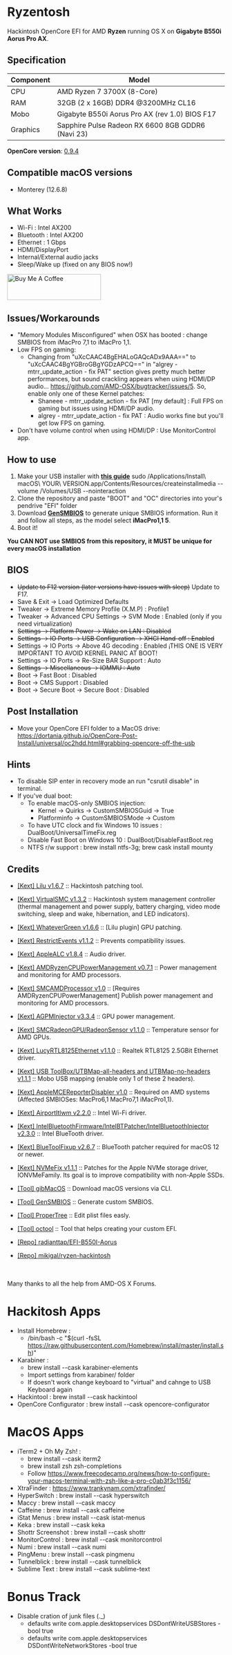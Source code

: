 # Ryzentosh
Hackintosh OpenCore EFI for AMD **Ryzen** running OS X on **Gigabyte B550i Aorus Pro AX**.

## Specification
| **Component** | **Model** |
| ------------- | --------- |
| CPU | AMD Ryzen 7 3700X (8-Core) |
| RAM | 32GB (2 x 16GB) DDR4 @3200MHz CL16 |
| Mobo | Gigabyte B550i Aorus Pro AX (rev 1.0) BIOS F17 |
| Graphics | Sapphire Pulse Radeon RX 6600 8GB GDDR6 (Navi 23) | Sapphire Pulse Radeon RX 580 8GB GDDR5 Lite (Polaris) |

**OpenCore version**: [0.9.4](https://github.com/acidanthera/opencorepkg/releases)

## Compatible macOS versions
 - Monterey (12.6.8)

## What Works
 - Wi-Fi : Intel AX200
 - Bluetooth : Intel AX200
 - Ethernet : 1 Gbps
 - HDMI/DisplayPort
 - Internal/External audio jacks
 - Sleep/Wake up (fixed on any BIOS now!)

<a href="https://www.buymeacoffee.com/aleixsr" target="_blank"><img src="https://cdn.buymeacoffee.com/buttons/v2/default-blue.png" alt="Buy Me A Coffee" style="height: 60px !important;width: 217px !important;" ></a>

## Issues/Workarounds
- "Memory Modules Misconfigured" when OSX has booted : change SMBIOS from iMacPro 7,1 to iMacPro 1,1.
- Low FPS on gaming:
	- Changing from "uXcCAAC4BgEHALoGAQcADx9AAA==" to "uXcCAAC4BgYGBroGBgYGDzAPCQ==" in "algrey - mtrr_update_action - fix PAT" section gives pretty much better performances, but sound crackling appears when using HDMI/DP audio... https://github.com/AMD-OSX/bugtracker/issues/5. So, enable only one of these Kernel patches:
		- Shaneee - mtrr_update_action - fix PAT [my default] : Full FPS on gaming but issues using HDMI/DP audio.
		- algrey - mtrr_update_action - fix PAT : Audio works fine but you'll get low FPS on gaming.
- Don't have volume control when using HDMI/DP : Use MonitorControl app.

## How to use
  1. Make your USB installer with [**this guide**](https://dortania.github.io/OpenCore-Install-Guide/installer-guide/)
  	sudo /Applications/Install\ macOS\ YOUR\ VERSION.app/Contents/Resources/createinstallmedia --volume /Volumes/USB --nointeraction
  2. Clone the repository and paste "BOOT" and "OC" directories into your's pendrive "EFI" folder
  3. Download [**GenSMBIOS**](https://github.com/corpnewt/GenSMBIOS) to generate unique SMBIOS information. Run it and follow all steps, as the model select **iMacPro1,1 5**.
  4. Boot it!  

**You CAN NOT use SMBIOS from this repository, it MUST be unique for every macOS installation**

## BIOS
 - ~~Update to F12 version (later versions have issues with sleep)~~ Update to F17.
 - Save & Exit → Load Optimized Defaults
 - Tweaker → Extreme Memory Profile (X.M.P) : Profile1
 - Tweaker → Advanced CPU Settings → SVM Mode : Enabled (only if you need virtualization)
 - ~~Settings → Platform Power → Wake on LAN : Disabled~~
 - ~~Settings → IO Ports → USB Configuration → XHCI Hand-off : Enabled~~
 - Settings → IO Ports → Above 4G decoding : Enabled    ¡THIS ONE IS VERY IMPORTANT TO AVOID KERNEL PANIC AT BOOT!
 - Settings → IO Ports → Re-Size BAR Support : Auto
 - ~~Settings → Miscellaneous → IOMMU : Auto~~
 - Boot → Fast Boot : Disabled
 - Boot → CMS Support : Disabled
 - Boot → Secure Boot → Secure Boot : Disabled
 		
## Post Installation
- Move your OpenCore EFI folder to a MacOS drive: https://dortania.github.io/OpenCore-Post-Install/universal/oc2hdd.html#grabbing-opencore-off-the-usb

## Hints
- To disable SIP enter in recovery mode an run "csrutil disable" in terminal.
- If you've dual boot:
	- To enable macOS-only SMBIOS injection:
		- Kernel → Quirks → CustomSMBIOSGuid → True
		- Platforminfo → CustomSMBIOSMode → Custom
	- To have UTC clock and fix Windows 10 issues : DualBoot/UniversalTimeFix.reg
	- Disable Fast Boot on Windows 10 : DualBoot/DisableFastBoot.reg
	- NTFS r/w support : brew install ntfs-3g; brew cask install mounty

## Credits
 - [[Kext] Lilu v1.6.7](https://github.com/acidanthera/Lilu) :: Hackintosh patching tool.
 - [[Kext] VirtualSMC v1.3.2](https://github.com/acidanthera/VirtualSMC) :: Hackintosh system management controller (thermal management and power supply, battery charging, video mode switching, sleep and wake, hibernation, and LED indicators).
 - [[Kext] WhateverGreen v1.6.6](https://github.com/acidanthera/WhateverGreen) :: [Lilu plugin] GPU patching.
 - [[Kext] RestrictEvents v1.1.2](https://github.com/acidanthera/RestrictEvents) :: Prevents compatibility issues.
 - [[Kext] AppleALC v1.8.4](https://github.com/acidanthera/applealc) :: Audio driver.
 - [[Kext] AMDRyzenCPUPowerManagement v0.7.1](https://github.com/trulyspinach/SMCAMDProcessor) :: Power management and monitoring for AMD processors.
 - [[Kext] SMCAMDProcessor v1.0](https://github.com/trulyspinach/SMCAMDProcessor) :: [Requires AMDRyzenCPUPowerManagement] Publish power management and monitoring for AMD processors.
 - [[Kext] AGPMInjector v3.3.4](https://github.com/aluveitie/AGPMInjector) :: GPU power management.
 - [[Kext] SMCRadeonGPU/RadeonSensor v1.1.0](https://github.com/NootInc/RadeonSensor) :: Temperature sensor for AMD GPUs.
 - [[Kext] LucyRTL8125Ethernet v1.1.0](https://github.com/Mieze/LucyRTL8125Ethernet) :: Realtek RTL8125 2.5GBit Ethernet driver.
 - [[Kext] USB ToolBox/UTBMap-all-headers and UTBMap-no-headers v1.1.1](https://github.com/USBToolBox/kext) :: Mobo USB mapping (enable only 1 of these 2 headers).
 - [[Kext] AppleMCEReporterDisabler v1.0](https://github.com/acidanthera/bugtracker/files/3703498/AppleMCEReporterDisabler.kext.zip) :: Required on AMD systems (Affected SMBIOSes: MacPro6,1 MacPro7,1 iMacPro1,1).
 - [[Kext] AirportItlwm v2.2.0](https://github.com/OpenIntelWireless/itlwm) :: Intel Wi-Fi driver.
 - [[Kext] IntelBluetoothFirmware/IntelBTPatcher/IntelBluetoothInjector v2.3.0](https://github.com/OpenIntelWireless/IntelBluetoothFirmware) :: Intel BlueTooth driver.
 - [[Kext] BlueToolFixup v2.6.7](https://github.com/acidanthera/BrcmPatchRAM) :: BlueTooth patcher required for macOS 12 or newer.
 - [[Kext] NVMeFix v1.1.1](https://github.com/acidanthera/NVMeFix) :: Patches for the Apple NVMe storage driver, IONVMeFamily. Its goal is to improve compatibility with non-Apple SSDs.

 - [[Tool] gibMacOS](https://github.com/corpnewt/gibMacOS) :: Download macOS versions via CLI.
 - [[Tool] GenSMBIOS](https://github.com/corpnewt/GenSMBIOSGenSMBIOS) :: Generate custom SMBIOS.
 - [[Tool] ProperTree](https://github.com/corpnewt/ProperTreeProperTree) :: Edit plist files easly.
 - [[Tool] octool](https://github.com/rusty-bits/octool) :: Tool that helps creating your custom EFI.

 - [[Repo] radianttap/EFI-B550I-Aorus](https://github.com/radianttap/EFI-B550I-Aorus)
 - [[Repo] mikigal/ryzen-hackintosh](https://github.com/mikigal/ryzen-hackintosh)

 <br><br> Many thanks to all the help from AMD-OS X Forums.


# Hackitosh Apps
- Install Homebrew : 
	- /bin/bash -c "$(curl -fsSL https://raw.githubusercontent.com/Homebrew/install/master/install.sh)"
- Karabiner :
	- brew install --cask karabiner-elements
	- Import settings from karabiner/ folder
	- If doesn't work change keyboard to "virtual" and cahnge to USB Keyboard again
- Hackintool : brew install --cask hackintool
- OpenCore Configurator : brew install --cask opencore-configurator


# MacOS Apps
- iTerm2 + Oh My Zsh! :
	- brew install --cask iterm2
	- brew install zsh zsh-completions
	- Follow https://www.freecodecamp.org/news/how-to-configure-your-macos-terminal-with-zsh-like-a-pro-c0ab3f3c1156/
- XtraFinder : https://www.trankynam.com/xtrafinder/
- HyperSwitch : brew install --cask hyperswitch
- Maccy : brew install --cask maccy
- Caffeine : brew install --cask caffeine
- iStat Menus : brew install --cask istat-menus
- Keka : brew install --cask keka
- Shottr Screenshot : brew install --cask shottr
- MonitorControl : brew install --cask monitorcontrol
- Numi : brew install --cask numi
- PingMenu : brew install --cask pingmenu
- Tunnelblick : brew install --cask tunnelblick
- Sublime Text : brew install --cask sublime-text

# Bonus Track
- Disable cration of junk files (._)
  - defaults write com.apple.desktopservices DSDontWriteUSBStores -bool true
  - defaults write com.apple.desktopservices DSDontWriteNetworkStores -bool true

